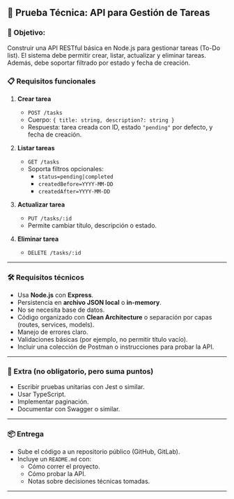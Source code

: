 ## 🧪 Prueba Técnica: **API para Gestión de Tareas**

### 🎯 Objetivo:

Construir una API RESTful básica en Node.js para gestionar tareas (To-Do list). El sistema debe permitir crear, listar, actualizar y eliminar tareas. Además, debe soportar filtrado por estado y fecha de creación.

### 📋 Requisitos funcionales

1. **Crear tarea**

   - `POST /tasks`
   - Cuerpo: `{ title: string, description?: string }`
   - Respuesta: tarea creada con ID, estado `"pending"` por defecto, y fecha de creación.

2. **Listar tareas**

   - `GET /tasks`
   - Soporta filtros opcionales:
     - `status=pending|completed`
     - `createdBefore=YYYY-MM-DD`
     - `createdAfter=YYYY-MM-DD`

3. **Actualizar tarea**

   - `PUT /tasks/:id`
   - Permite cambiar título, descripción o estado.

4. **Eliminar tarea**
   - `DELETE /tasks/:id`

---

### 🛠️ Requisitos técnicos

- Usa **Node.js** con **Express**.
- Persistencia en **archivo JSON local** o **in-memory**.
- No se necesita base de datos.
- Código organizado con **Clean Architecture** o separación por capas (routes, services, models).
- Manejo de errores claro.
- Validaciones básicas (por ejemplo, no permitir título vacío).
- Incluir una colección de Postman o instrucciones para probar la API.

---

### 🚀 Extra (no obligatorio, pero suma puntos)

- Escribir pruebas unitarias con Jest o similar.
- Usar TypeScript.
- Implementar paginación.
- Documentar con Swagger o similar.

---

### 📦 Entrega

- Sube el código a un repositorio público (GitHub, GitLab).
- Incluye un `README.md` con:
  - Cómo correr el proyecto.
  - Cómo probar la API.
  - Notas sobre decisiones técnicas tomadas.

---
